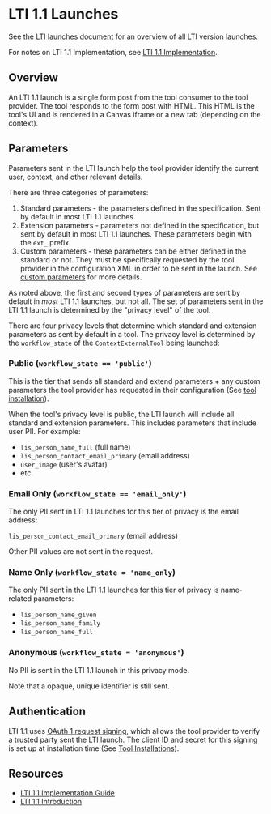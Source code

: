 # LTI 1.1 Launches
See [the LTI launches document](./03_lti_launches.md) for an overview of all LTI version launches.

For notes on LTI 1.1 Implementation, see [LTI 1.1 Implementation](./09_lti_1_1_implementation).
## Overview
An LTI 1.1 launch is a single form post from the tool consumer to the tool provider. The tool responds to the form post with HTML. This HTML is the tool's UI and is rendered in a Canvas iframe or a new tab (depending on the context).

## Parameters
Parameters sent in the LTI launch help the tool provider identify the current user, context, and other relevant details.

There are three categories of parameters:
1. Standard parameters - the parameters defined in the specification. Sent by default in most LTI 1.1 launches.
2. Extension parameters - parameters not defined in the specification, but sent by default in most LTI 1.1 launches. These parameters begin with the `ext_` prefix.
3. Custom parameters - these parameters can be either defined in the standard or not. They must be specifically requested by the tool provider in the configuration XML in order to be sent in the launch. See [custom parameters](./08_custom_parameters.md) for more details.

As noted above, the first and second types of parameters are sent by default in _most_ LTI 1.1 launches, but not all. The set of parameters sent in the LTI 1.1 launch is determined by the "privacy level" of the tool.

There are four privacy levels that determine which standard and extension parameters as sent by default in a tool. The privacy level is determined by the `workflow_state` of the `ContextExternalTool` being launched:

### Public (`workflow_state == 'public'`)
This is the tier that sends all standard and extend parameters + any custom parameters the tool provider has requested in their configuration (See [tool installation](./02_tool_installation.md)).

When the tool's privacy level is public, the LTI launch will include all standard and extension parameters. This includes parameters that include user PII. For example:

- `lis_person_name_full` (full name)
- `lis_person_contact_email_primary` (email address)
- `user_image` (user's avatar)
- etc.

### Email Only (`workflow_state == 'email_only'`)
The only PII sent in LTI 1.1 launches for this tier of privacy is the email address:

`lis_person_contact_email_primary` (email address)

Other PII values are not sent in the request.

### Name Only (`workflow_state = 'name_only`)
The only PII sent in the LTI 1.1 launches for this tier of privacy is name-related parameters:
- `lis_person_name_given`
- `lis_person_name_family`
- `lis_person_name_full`

### Anonymous (`workflow_state = 'anonymous'`)
No PII is sent in the LTI 1.1 launch in this privacy mode.

Note that a opaque, unique identifier is still sent.

## Authentication
LTI 1.1 uses [OAuth 1 request signing](https://oauth1.wp-api.org/docs/basics/Signing.html), which allows the tool provider to verify a trusted party sent the LTI launch. The client ID and secret for this signing is set up at installation time (See [Tool Installations](./02_tool_installation.md)).

## Resources
- [LTI 1.1 Implementation Guide](https://www.imsglobal.org/specs/ltiv1p1/implementation-guide)
- [LTI 1.1 Introduction](https://www.eduappcenter.com/docs/basics/index)
